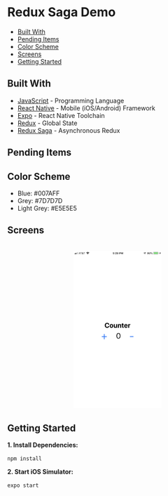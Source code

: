 # Redux Saga Demo
*  [Built With](#built-with)
*  [Pending Items](#pending-items)
*  [Color Scheme](#color-scheme)
*  [Screens](#screens)
*  [Getting Started](#getting-started)


## Built With
* [JavaScript](https://developer.mozilla.org/en-US/docs/Web/JavaScript) - Programming Language
* [React Native](https://facebook.github.io/react-native/) - Mobile (iOS/Android) Framework
* [Expo](https://expo.io) - React Native Toolchain
* [Redux](https://www.npmjs.com/package/redux) - Global State
* [Redux Saga](https://github.com/redux-saga/redux-saga) - Asynchronous Redux

## Pending Items

## Color Scheme
* Blue: #007AFF
* Grey: #7D7D7D
* Light Grey: #E5E5E5

## Screens
<div align="center">
  <br />
  <img src="/assets/screenshots/counter.png" width="40%"</img>
</div>

## Getting Started
**1. Install Dependencies:**
```
npm install
```

**2. Start iOS Simulator:**
```
expo start
```